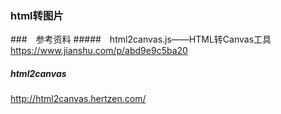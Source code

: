 ### html转图片





###　参考资料
#####　html2canvas.js——HTML转Canvas工具
https://www.jianshu.com/p/abd9e9c5ba20

##### html2canvas
http://html2canvas.hertzen.com/

##### 






